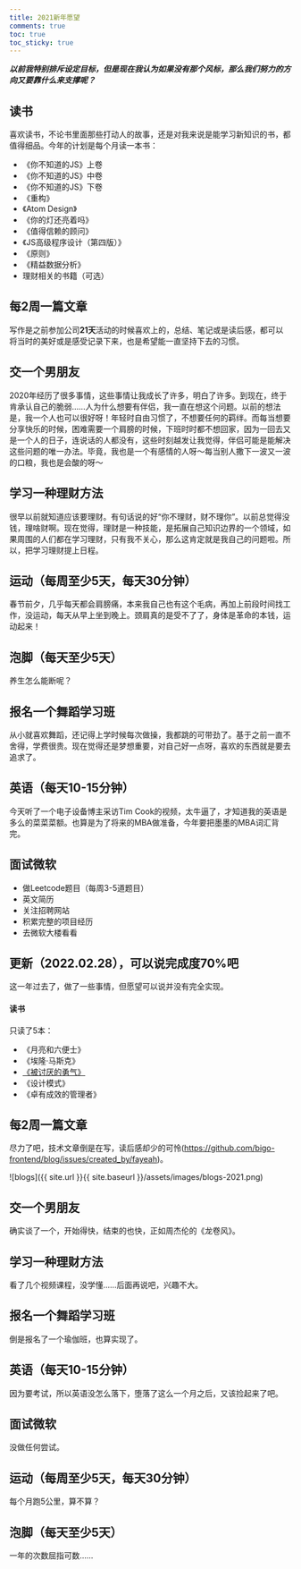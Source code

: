 ```yaml
---
title: 2021新年愿望
comments: true
toc: true
toc_sticky: true
---
```


_**以前我特别排斥设定目标，但是现在我认为如果没有那个风标，那么我们努力的方向又要靠什么来支撑呢？**_

## 读书

喜欢读书，不论书里面那些打动人的故事，还是对我来说是能学习新知识的书，都值得细品。今年的计划是每个月读一本书：

- 《你不知道的JS》上卷
- 《你不知道的JS》中卷
- 《你不知道的JS》下卷
- 《重构》
- 《Atom Design》
- 《你的灯还亮着吗》
- 《值得信赖的顾问》
- 《JS高级程序设计（第四版）》
- 《原则》
- 《精益数据分析》
- 理财相关的书籍（可选）

## 每2周一篇文章

写作是之前参加公司**21天**活动的时候喜欢上的，总结、笔记或是读后感，都可以将当时的美好或是感受记录下来，也是希望能一直坚持下去的习惯。

## 交一个男朋友

2020年经历了很多事情，这些事情让我成长了许多，明白了许多。到现在，终于肯承认自己的脆弱……人为什么想要有伴侣，我一直在想这个问题。以前的想法是，我一个人也可以很好呀！年轻时自由习惯了，不想要任何的羁绊。而每当想要分享快乐的时候，困难需要一个肩膀的时候，下班时时都不想回家，因为一回去又是一个人的日子，连说话的人都没有，这些时刻越发让我觉得，伴侣可能是能解决这些问题的唯一办法。毕竟，我也是一个有感情的人呀～每当别人撒下一波又一波的口粮，我也是会酸的呀～

## 学习一种理财方法

很早以前就知道应该要理财。有句话说的好“你不理财，财不理你”。以前总觉得没钱，理啥财啊。现在觉得，理财是一种技能，是拓展自己知识边界的一个领域，如果周围的人们都在学习理财，只有我不关心，那么这肯定就是我自己的问题啦。所以，把学习理财提上日程。

## 运动（每周至少5天，每天30分钟）

春节前夕，几乎每天都会肩膀痛，本来我自己也有这个毛病，再加上前段时间找工作，没运动，每天从早上坐到晚上。颈肩真的是受不了了，身体是革命的本钱，运动起来！

## 泡脚（每天至少5天）

养生怎么能断呢？

## 报名一个舞蹈学习班

从小就喜欢舞蹈，还记得上学时候每次做操，我都跳的可带劲了。基于之前一直不舍得，学费很贵。现在觉得还是梦想重要，对自己好一点呀，喜欢的东西就是要去追求了。

## 英语（每天10-15分钟）

今天听了一个电子设备博主采访Tim Cook的视频，太牛逼了，才知道我的英语是多么的菜菜菜额。也算是为了将来的MBA做准备，今年要把墨墨的MBA词汇背完。

## 面试微软

- 做Leetcode题目（每周3-5道题目）
- 英文简历
- 关注招聘网站
- 积累完整的项目经历
- 去微软大楼看看

## 更新（2022.02.28），可以说完成度70%吧
这一年过去了，做了一些事情，但愿望可以说并没有完全实现。

#### 读书

只读了5本：
- 《月亮和六便士》
- 《埃隆·马斯克》
- [《被讨厌的勇气》](https://docs.qq.com/mind/DWmtrak5jRHBxTkVu)
- 《设计模式》
- 《卓有成效的管理者》

## 每2周一篇文章

尽力了吧，技术文章倒是在写，读后感却少的可怜(https://github.com/bigo-frontend/blog/issues/created_by/fayeah)。

![blogs]({{ site.url }}{{ site.baseurl }}/assets/images/blogs-2021.png)

## 交一个男朋友

确实谈了一个，开始得快，结束的也快，正如周杰伦的《龙卷风》。

## 学习一种理财方法

看了几个视频课程，没学懂……后面再说吧，兴趣不大。

## 报名一个舞蹈学习班

倒是报名了一个瑜伽班，也算实现了。

## 英语（每天10-15分钟）

因为要考试，所以英语没怎么落下，堕落了这么一个月之后，又该捡起来了吧。

## 面试微软

没做任何尝试。

## 运动（每周至少5天，每天30分钟）

每个月跑5公里，算不算？

## 泡脚（每天至少5天）

一年的次数屈指可数……